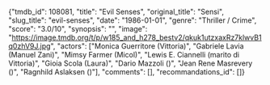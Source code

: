 {"tmdb_id": 108081, "title": "Evil Senses", "original_title": "Sensi", "slug_title": "evil-senses", "date": "1986-01-01", "genre": "Thriller / Crime", "score": "3.0/10", "synopsis": "", "image": "https://image.tmdb.org/t/p/w185_and_h278_bestv2/qkuk1utzxaxRz7klwvB1q0zhV9J.jpg", "actors": ["Monica Guerritore (Vittoria)", "Gabriele Lavia (Manuel Zani)", "Mimsy Farmer (Micol)", "Lewis E. Ciannelli (marito di Vittoria)", "Gioia Scola (Laura)", "Dario Mazzoli ()", "Jean Rene Masrevery ()", "Ragnhild Aslaksen ()"], "comments": [], "recommandations_id": []}